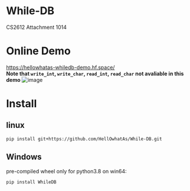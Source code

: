 # While-DB
CS2612 Attachment 1014

# Online Demo
https://hellowhatas-whiledb-demo.hf.space/  
**Note that `write_int`, `write_char`, `read_int`, `read_char` not avaliable in this demo**
![image](https://user-images.githubusercontent.com/88815487/232006322-9eb04400-9c97-4c40-92eb-290a9d7f13fa.png)

# Install
## linux
```text
pip install git+https://github.com/HellOwhatAs/While-DB.git
```
## Windows
pre-compiled wheel only for python3.8 on win64:
```text
pip install WhileDB
```
